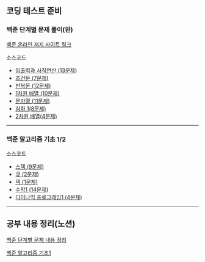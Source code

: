 ## 코딩 테스트 준비

### 백준 단계별 문제 풀이(완)
[백준 온라인 저지 사이트 링크](https://www.acmicpc.net/step)

소스코드
 - [입출력과 사칙연산 (13문제)](Baekjoon/coding_basic/iostream_and_arithmetic)
 - [조건문 (7문제)](Baekjoon/coding_basic/conditional_statement)
 - [반복문 (12문제)](Baekjoon/coding_basic/loop_statement)
 - [1차원 배열 (10문제)](Baekjoon/coding_basic/one_dimensional_array)
 - [문자열 (11문제)](Baekjoon/coding_basic/string)
 - [심화 1(8문제)](Baekjoon/coding_basic/deepening_1)
 - [2차원 배열(4문제)](Baekjoon/coding_basic/two_dimensional_array)

- - -

### 백준 알고리즘 기초 1/2

소스코드
 - [스택 (9문제)](Baekjoon/stack)
 - [큐 (2문제)](Baekjoon/queue)
 - [덱 (1문제)](Baekjoon/deque)
 - [수학1 (14문제)](Baekjoon/math1)
 - [다이나믹 프로그래밍1 (4문제)](Baekjoon/DynamicProgramming1)
- - -
## 공부 내용 정리(노션)  
[백준 단계별 문제 내용 정리](https://eliotjang.notion.site/d1b78c20eb764b689969086c4eb30122?pvs=4)

[백준 알고리즘 기초1](https://eliotjang.notion.site/1-3ff256c3312e4939a397049d8c615720?pvs=4)
